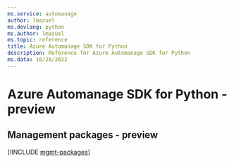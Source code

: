 ```yaml
---
ms.service: automanage
author: lmazuel
ms.devlang: python
ms.author: lmazuel
ms.topic: reference
title: Azure Automanage SDK for Python
description: Reference for Azure Automanage SDK for Python
ms.data: 10/28/2022
---
```

# Azure Automanage SDK for Python - preview

## Management packages - preview
[!INCLUDE [mgmt-packages](automanage-mgmt-index.md)]